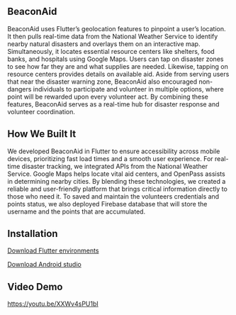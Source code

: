 ## BeaconAid

BeaconAid uses Flutter’s geolocation features to pinpoint a user’s location. It then pulls real-time data from the National Weather Service to identify nearby natural disasters and overlays them on an interactive map. Simultaneously, it locates essential resource centers like shelters, food banks, and hospitals using Google Maps. Users can tap on disaster zones to see how far they are and what supplies are needed. Likewise, tapping on resource centers provides details on available aid. Aside from serving users that near the disaster warning zone, BeaconAid also encouraged non-dangers individuals to participate and volunteer in multiple options, where point will be rewarded upon every volunteer act. By combining these features, BeaconAid serves as a real-time hub for disaster response and volunteer coordination.


## How We Built It
We developed BeaconAid in Flutter to ensure accessibility across mobile devices, prioritizing fast load times and a smooth user experience. For real-time disaster tracking, we integrated APIs from the National Weather Service. Google Maps helps locate vital aid centers, and OpenPass assists in determining nearby cities. By blending these technologies, we created a reliable and user-friendly platform that brings critical information directly to those who need it. To saved and maintain the volunteers credentials and points status, we also deployed Firebase database that will store the username and the points that are accumulated.


## Installation

[Download Flutter environments](https://docs.flutter.dev/get-started/install)

[Download Android studio](https://developer.android.com/studio)

## Video Demo

https://youtu.be/XXWv4sPU1bI
